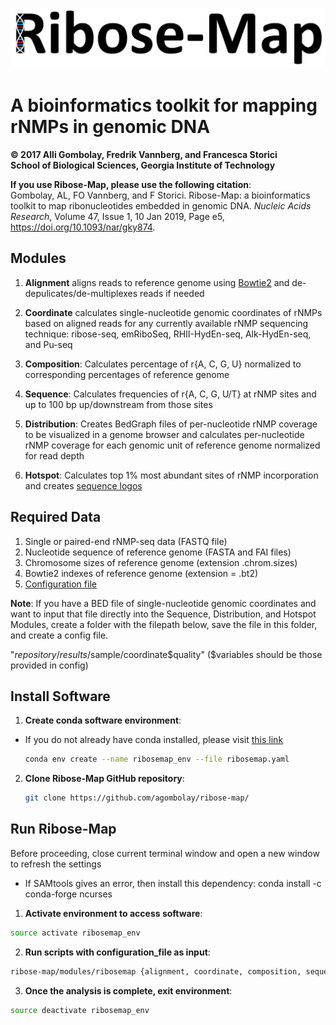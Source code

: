 ![Logo](https://github.com/agombolay/Images/blob/master/Logo.png)
# A bioinformatics toolkit for mapping rNMPs in genomic DNA
**© 2017 Alli Gombolay, Fredrik Vannberg, and Francesca Storici**  
**School of Biological Sciences, Georgia Institute of Technology**

**If you use Ribose-Map, please use the following citation**:  
Gombolay, AL, FO Vannberg, and F Storici. Ribose-Map: a bioinformatics toolkit to map ribonucleotides embedded in genomic DNA. *Nucleic Acids Research*, Volume 47, Issue 1, 10 Jan 2019, Page e5, https://doi.org/10.1093/nar/gky874. 

## Modules
1. **Alignment** aligns reads to reference genome using [Bowtie2](http://bowtie-bio.sourceforge.net/bowtie2/index.shtml) and de-depulicates/de-multiplexes reads if needed

2. **Coordinate** calculates single-nucleotide genomic coordinates of rNMPs based on aligned reads for any currently available rNMP sequencing technique: ribose-seq, emRiboSeq, RHII-HydEn-seq, Alk-HydEn-seq, and Pu-seq  

3. **Composition**: Calculates percentage of r{A, C, G, U} normalized to corresponding percentages of reference genome

4. **Sequence**: Calculates frequencies of r{A, C, G, U/T} at rNMP sites and up to 100 bp up/downstream from those sites  

5. **Distribution**: Creates BedGraph files of per-nucleotide rNMP coverage to be visualized in a genome browser and calculates per-nucleotide rNMP coverage for each genomic unit of reference genome normalized for read depth

6. **Hotspot**: Calculates top 1% most abundant sites of rNMP incorporation and creates [sequence logos](https://github.com/omarwagih/ggseqlogo)

## Required Data
1. Single or paired-end rNMP-seq data (FASTQ file)
2. Nucleotide sequence of reference genome (FASTA and FAI files)
3. Chromosome sizes of reference genome (extension .chrom.sizes)
4. Bowtie2 indexes of reference genome (extension = .bt2)
5. [Configuration file](https://github.com/agombolay/ribose-map/blob/master/lib/sample.config)

**Note**: If you have a BED file of single-nucleotide genomic coordinates and want to input that file directly into the Sequence, Distribution, and Hotspot Modules, create a folder with the filepath below, save the file in this folder, and create a config file.

"$repository/results/$sample/coordinate$quality" ($variables should be those provided in config)

## Install Software

1. **Create conda software environment**:  
* If you do not already have conda installed, please visit [this link](https://docs.conda.io/projects/conda/en/latest/user-guide/install/index.html)
   ```bash
   conda env create --name ribosemap_env --file ribosemap.yaml
   ```

2. **Clone Ribose-Map GitHub repository**:  
   ```bash
   git clone https://github.com/agombolay/ribose-map/
   ```
   
## Run Ribose-Map
Before proceeding, close current terminal window and open a new window to refresh the settings  
* If SAMtools gives an error, then install this dependency: conda install -c conda-forge ncurses

1. **Activate environment to access software**:
```bash
source activate ribosemap_env
```

2. **Run scripts with configuration_file as input**:
```bash
ribose-map/modules/ribosemap {alignment, coordinate, composition, sequence, distribution, hotspot} config
```

3. **Once the analysis is complete, exit environment**:  
```bash
source deactivate ribosemap_env
```
